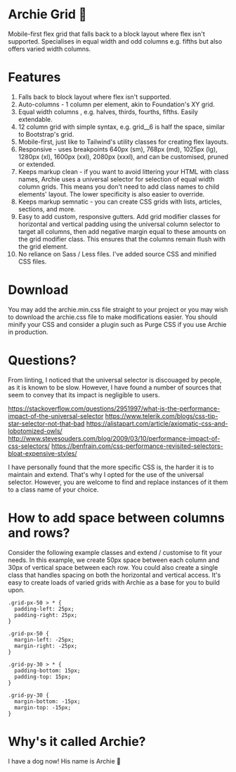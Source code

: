 # Archie Grid 🐶
Mobile-first flex grid that falls back to a block layout where flex isn't supported. Specialises in equal width and odd columns e.g. fifths but also offers varied width columns.

# Features
1. Falls back to block layout where flex isn't supported.
2. Auto-columns - 1 column per element, akin to Foundation's XY grid.
3. Equal width columns , e.g. halves, thirds, fourths, fifths. Easily extendable.
4. 12 column grid with simple syntax, e.g. grid__6 is half the space, similar to Bootstrap's grid.
5. Mobile-first, just like to Tailwind's utility classes for creating flex layouts.
6. Responsive - uses breakpoints 640px (sm), 768px (md), 1025px (lg), 1280px (xl), 1600px (xxl), 2080px (xxxl), and can be customised, pruned or extended.
7. Keeps markup clean - if you want to avoid littering your HTML with class names, Archie uses a universal selector for selection of equal width column grids. This means you don't need to add class names to child elements' layout. The lower specificity is also easier to override.
8. Keeps markup semnatic - you can create CSS grids with lists, articles, sections, and more.
9. Easy to add custom, responsive gutters. Add grid modifier classes for horizontal and vertical padding using the universal column selector to target all columns, then add negative margin equal to these amounts on the grid modifier class. This ensures that the columns remain flush with the grid element.
10. No reliance on Sass / Less files. I've added source CSS and minified CSS files.

# Download
You may add the archie.min.css file straight to your project or you may wish to download the archie.css file to make modifications easier. You should minify your CSS and consider a plugin such as Purge CSS if you use Archie in production.

# Questions?
From linting, I noticed that the universal selector is discouaged by people, as it is known to be slow. However, I have found a number of sources that seem to convey that its impact is negligible to users.

https://stackoverflow.com/questions/2951997/what-is-the-performance-impact-of-the-universal-selector
https://www.telerik.com/blogs/css-tip-star-selector-not-that-bad
https://alistapart.com/article/axiomatic-css-and-lobotomized-owls/
http://www.stevesouders.com/blog/2009/03/10/performance-impact-of-css-selectors/
https://benfrain.com/css-performance-revisited-selectors-bloat-expensive-styles/

I have personally found that the more specific CSS is, the harder it is to maintain and extend. That's why I opted for the use of the universal selector. However, you are welcome to find and replace instances of it them to a class name of your choice.

# How to add space between columns and rows?
Consider the following example classes and extend / customise to fit your needs. In this example, we create 50px space between each column and 30px of vertical space between each row. You could also create a single class that handles spacing on both the horizontal and vertical access. It's easy to create loads of varied grids with Archie as a base for you to build upon. 

```
.grid-px-50 > * {
  padding-left: 25px;
  padding-right: 25px;
}

.grid-px-50 {
  margin-left: -25px;
  margin-right: -25px;
}

.grid-py-30 > * {
  padding-bottom: 15px;
  padding-top: 15px;
}

.grid-py-30 {
  margin-bottom: -15px;
  margin-top: -15px;
}
```

# Why's it called Archie?
I have a dog now! His name is Archie 🐶

